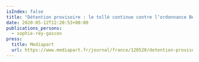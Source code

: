 ```yaml
---
isIndex: false
title: "Détention provisoire : le tollé continue contre l‘ordonnance Belloubet"
date: 2020-05-12T12:20:53+00:00
publications_persons:
  - sophie-rey-gascon
press:
  title: Mediapart
  url: https://www.mediapart.fr/journal/france/120520/detention-provisoire-le-tolle-continue-contre-l-ordonnance-belloubet?utm_source=article_offert&utm_medium=email&utm_campaign=TRANSAC&utm_content=&utm_term=&xtor=EPR-1013-%5Barticle-offert%5D&M_BT=2348539379463
---
```

